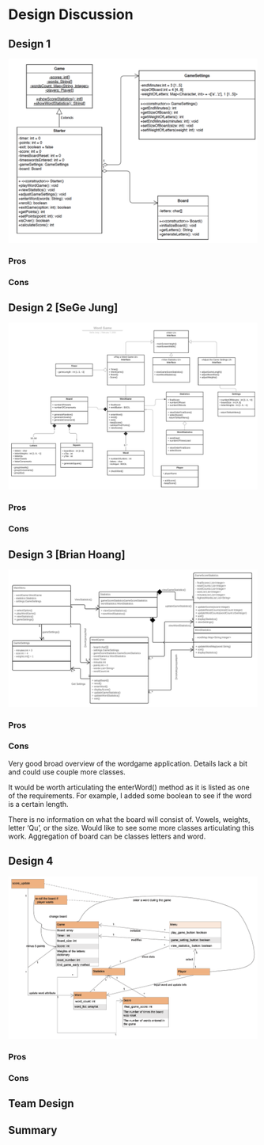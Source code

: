 # Design Discussion

## Design 1 
![Design 1](../images/Design1.png)
### Pros
### Cons

## Design 2 [SeGe Jung]
![Design 2](../images/Design2.png)
### Pros
### Cons

## Design 3 [Brian Hoang]
![Design 3](../images/Design3.png) 
### Pros
### Cons
Very good broad overview of the wordgame application. Details lack a bit and could use couple more classes. 

It would be worth articulating the enterWord() method as it is listed as one of the requirements. For example, I added some boolean to see if the word is a certain length. 

There is no information on what the board will consist of. Vowels, weights, letter ‘Qu’, or the size. Would like to see some more classes articulating this work. Aggregation of board can be classes letters and word.

## Design 4 
![Design 4](../images/Design4.png) 
### Pros
### Cons

## Team Design


## Summary
